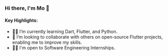 ### Hi there, I'm Mo 👋
<!-- <img src="https://media.giphy.com/media/hvRJCLFzcasrR4ia7z/giphy.gif" width="16px" height="14.5px"/>
 --->


#### Key Highlights:
- 👩‍💻 I’m currently learning Dart, Flutter, and Python.
- 🤝 I’m looking to collaborate with others on open-source Flutter projects, enabling me to improve my skills.
- 🙋‍♀️ I'm open to Software Engineering Internships.
  
<!-- - ⚡ Fun fact: I love listening to music -->



<!--
**MoyinShabi/MoyinShabi** is a ✨ _special_ ✨ repository because its `README.md` (this file) appears on your GitHub profile.

Here are some ideas to get you started:

- 🔭 I’m currently working on ...
- 🌱 I’m currently learning ...
- 👯 I’m looking to collaborate on ...
- 🤔 I’m looking for help with ...
- 💬 Ask me about ...
- 📫 How to reach me: ...
- 😄 Pronouns: ...
- ⚡ Fun fact: ...
-->
